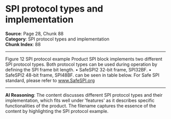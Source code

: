 # SPI protocol types and implementation

**Source**: Page 28, Chunk 88  
**Category**: SPI protocol types and implementation  
**Chunk Index**: 88

---

Figure 12 SPI protocol example
Product SPI block implements two different SPI protocol types. Both protocol types can be used during
operation by defining the SPI frame bit length.
• SafeSPI2 32-bit frame, SPI32BF.
• SafeSPI2 48-bit frame, SPI48BF.
can be seen in table below. For Safe SPI standard, please refer to www.SafeSPI.org

---

**AI Reasoning**: The content discusses different SPI protocol types and their implementation, which fits well under 'features' as it describes specific functionalities of the product. The filename captures the essence of the content by highlighting the SPI protocol example.
